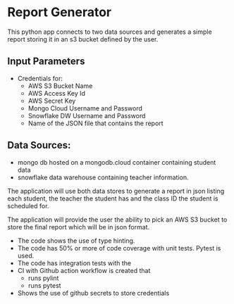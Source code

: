 # Report Generator

This python app connects to two data sources and generates a simple report storing
it in an s3 bucket defined by the user.

## Input Parameters

- Credentials for:
  - AWS S3 Bucket Name
  - AWS Access Key Id
  - AWS Secret Key
  - Mongo Cloud Username and Password
  - Snowflake DW Username and Password
  - Name of the JSON file that contains the report

## Data Sources:

- mongo db hosted on a mongodb.cloud container containing student data
- snowflake data warehouse containing teacher information.

The application will use both data stores to generate a report in json listing each student,
the teacher the student has and the class ID the student is scheduled for.

The application will provide the user the ability to pick an AWS S3 bucket to store the final
report which will be in json format.

- The code shows the use of type hinting.
- The code has 50% or more of code coverage with unit tests. Pytest is used.
- The code has integration tests with the
- CI with Github action workflow is created that
  - runs pylint
  - runs pytest
- Shows the use of github secrets to store credentials
